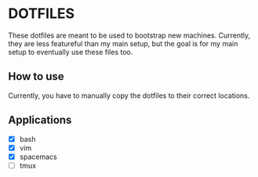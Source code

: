 # DOTFILES
These dotfiles are meant to be used to bootstrap new machines. Currently, they are less featureful than my main setup, but the goal is for my main setup to eventually use these files too.

## How to use
Currently, you have to manually copy the dotfiles to their correct locations.

## Applications
- [x] bash
- [x] vim
- [x] spacemacs
- [ ] tmux
